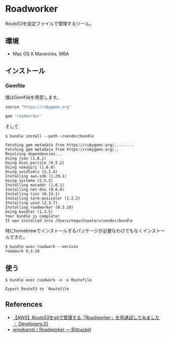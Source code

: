 # Roadworker

Route53を設定ファイルで管理するツール。

## 環境

* Mac OS X Mavericks, MBA

## インストール

### Gemfile

僕はGemfileを用意します。

```ruby
source "https://rubygems.org"

gem 'roadworker'
```

そして

```
$ bundle install --path ~/vendor/bundle

Fetching gem metadata from https://rubygems.org/.........
Fetching gem metadata from https://rubygems.org/..
Resolving dependencies...
Using json (1.8.1)
Using mini_portile (0.5.2)
Using nokogiri (1.6.0)
Using uuidtools (2.1.4)
Installing aws-sdk (1.29.1)
Using systemu (2.5.2)
Installing macaddr (1.6.1)
Installing net-dns (0.8.0)
Installing tins (0.13.1)
Installing term-ansicolor (1.2.2)
Installing uuid (2.3.7)
Installing roadworker (0.3.10)
Using bundler (1.3.5)
Your bundle is complete!
It was installed into /Users/noguchiwataru/vendor/bundle
```

特にhomebrewでインストールするパッケージが必要なわけでもなくインストールできた。

```
$ bundle exec roadwork --version
roadwork 0.3.10
```

## 使う

```
$ bundle exec roadwork -e -o Routefile

Export Route53 to `Routefile
```

## References

- [【AWS】Route53をgitで管理する「Roadworker」を早速試してみました ｜ Developers.IO](http://dev.classmethod.jp/cloud/aws/route53-as-code-roadworker/)
- [winebarrel / Roadworker — Bitbucket](https://bitbucket.org/winebarrel/roadworker)
